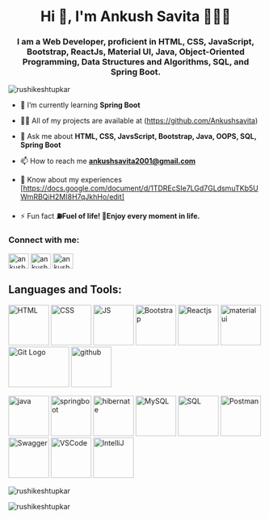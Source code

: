 <h1 align="center">Hi 👋, I'm Ankush Savita 👩🏾‍💻</h1>
<h3 align="center">I am a Web Developer, proficient in HTML, CSS, JavaScript, Bootstrap, ReactJs, Material UI, Java, Object-Oriented Programming, Data Structures and Algorithms, SQL, and Spring Boot.</h3>

<p align="left"> <img src="https://komarev.com/ghpvc/?username=rushikeshtupkar&label=Profile%20views&color=0e75b6&style=flat" alt="rushikeshtupkar" /> </p>

- 🌱 I’m currently learning **Spring Boot**

- 👨‍💻 All of my projects are available at (https://github.com/Ankushsavita)

- 💬 Ask me about **HTML, CSS, JavsScript, Bootstrap, Java, OOPS, SQL, Spring Boot**

- 📫 How to reach me **ankushsavita2001@gmail.com**

- 📄 Know about my experiences [https://docs.google.com/document/d/1TDREcSIe7LGd7GLdsmuTKb5UWmRBQiH2MI8H7qJkhHo/edit]

- ⚡ Fun fact **⛽Fuel of life! 🕺Enjoy every moment in life.**

<h3 align="left">Connect with me:</h3>
<p align="left">
<a href="https://www.linkedin.com/in/ankushsavita/" target="blank"><img align="center" src="https://raw.githubusercontent.com/rahuldkjain/github-profile-readme-generator/master/src/images/icons/Social/linked-in-alt.svg" alt="ankush savita" height="30" width="40" /></a>
<a href="https://www.hackerrank.com/ankushsavita2001?hr_r=1" target="blank"><img align="center" src="https://raw.githubusercontent.com/rahuldkjain/github-profile-readme-generator/master/src/images/icons/Social/hackerrank.svg" alt="ankush savita" height="30" width="40" /></a>
<a href="https://leetcode.com/ankushsavita2001/" target="blank"><img align="center" src="https://raw.githubusercontent.com/rahuldkjain/github-profile-readme-generator/master/src/images/icons/Social/leet-code.svg" alt="ankush savita" height="30" width="40" /></a>
</p>




<h2 align="centre">Languages and Tools:</h2>
<p> 
  <img alt="HTML" height="80" src="http://1.bp.blogspot.com/-NGHwBncyA68/UiMm_8b2ZUI/AAAAAAAAAnA/17OGXCKI4zE/s1600/Logo+HTML5.JPG">
  <img alt="CSS" height="80" src="https://2.bp.blogspot.com/-u7D-CIDmuzE/XHSaUZ74evI/AAAAAAAASEw/tDY0LYG-Ra4rMlSUi9BLioDgT5WT5MUOwCLcBGAs/s1600/CSS%2B3.png">
  <img alt="JS" height="80" src="https://tse3.mm.bing.net/th?id=OIP.u_Qa4LpkYnXQlmiIP4kMnwHaEo&pid=Api&P=0&h=220">
  <img alt="Bootstrap" height="80" src="https://tse1.mm.bing.net/th?id=OIP.ayNMNMZCeZz5XcdiaaPRtgHaHa&pid=Api&P=0&h=220">
  <img alt="Reactjs" height="80" src="https://clipground.com/images/react-logo-png-9.png">
  <img alt="material ui" height="80" src="https://tse1.mm.bing.net/th?id=OIP.rpiHSO8j5Ng9dzobkcvAkQHaHa&pid=Api&P=0&h=220">
   <img alt="Git Logo" height="80" width="120" src="https://tse4.mm.bing.net/th?id=OIP.0xw7uJGDLpEBSF7h889jbAHaHa&pid=Api&P=0&h=220">
  <img alt="github" height="80" src="https://tse3.mm.bing.net/th?id=OIP.ckeUFk-yid0vfWnd56w7wAHaHa&pid=Api&P=0&h=220">
</p>
<p>
  <img alt="java" height="80" src="https://tse3.mm.bing.net/th?id=OIP.Vp60JtW1D7LOTMwoIbzInwHaHa&pid=Api&P=0&h=220">
  <img alt="springboot" height="80" src="https://tse2.mm.bing.net/th?id=OIP.LZUISlcbywOrDrea8ab-NwHaFj&pid=Api&P=0&h=220">
  <img alt="hibernate" height="80" src="https://tse3.mm.bing.net/th?id=OIP.DKALLuoXqr30Sc7Gvcc6cAAAAA&pid=Api&P=0&h=220">
  <img alt="MySQL" height="80" src="https://tse1.mm.bing.net/th?id=OIP.lIIc_svaWdGdEJuEk7TBlgHaHa&pid=Api&P=0&h=220">
  <img alt="SQL" height="80" src="https://tse3.mm.bing.net/th?id=OIP.9Nm6mKz8DpFlBSlB4_2rGQHaFy&pid=Api&P=0&h=220">
 <img alt="Postman" height="80" src="https://tse4.mm.bing.net/th?id=OIP.p5-4tDI51rncm6_B3XEjXAHaHa&pid=Api&P=0&h=220">
  <img alt="Swagger" height="80" src="https://tse2.mm.bing.net/th?id=OIP.lLk42nYLkpFntb9OO7W9mAHaHm&pid=Api&P=0&h=220">
  <img alt="VSCode" height="80" src="https://tse1.mm.bing.net/th?id=OIP.sSB0GRcY7Qiq9TG2T9x8uwAAAA&pid=Api&P=0&h=220">
    <img alt="IntelliJ" height="80" src="https://tse4.mm.bing.net/th?id=OIP.UzuXKpdNcdm6WR3dgLplpgHaFG&pid=Api&P=0&h=220">
</p>

<p><img align="center" src="https://github-readme-stats.vercel.app/api/top-langs?username=rushikeshtupkar&show_icons=true&locale=en&layout=compact" alt="rushikeshtupkar" /></p>

<p><img align="center" src="https://github-readme-streak-stats.herokuapp.com/?user=rushikeshtupkar&" alt="rushikeshtupkar" /></p>
